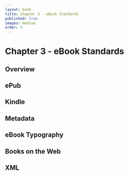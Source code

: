 ```yaml
---
layout: book
title: Chapter 3 - eBook Standards
published: true
images: medium
order: 5
---
```

# Chapter 3 - eBook Standards

## Overview


## ePub


## Kindle

## Metadata


## eBook Typography


## Books on the Web


## XML
